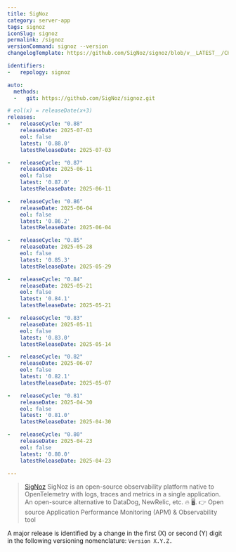 ```yaml
---
title: SigNoz
category: server-app
tags: signoz
iconSlug: signoz
permalink: /signoz
versionCommand: signoz --version
changelogTemplate: https://github.com/SigNoz/signoz/blob/v__LATEST__/CHANGELOG.md

identifiers:
-   repology: signoz

auto:
  methods:
  -   git: https://github.com/SigNoz/signoz.git

# eol(x) = releaseDate(x+3)
releases:
-   releaseCycle: "0.88"
    releaseDate: 2025-07-03
    eol: false
    latest: '0.88.0'
    latestReleaseDate: 2025-07-03

-   releaseCycle: "0.87"
    releaseDate: 2025-06-11
    eol: false
    latest: '0.87.0'
    latestReleaseDate: 2025-06-11

-   releaseCycle: "0.86"
    releaseDate: 2025-06-04
    eol: false
    latest: '0.86.2'
    latestReleaseDate: 2025-06-04

-   releaseCycle: "0.85"
    releaseDate: 2025-05-28
    eol: false
    latest: '0.85.3'
    latestReleaseDate: 2025-05-29

-   releaseCycle: "0.84"
    releaseDate: 2025-05-21
    eol: false
    latest: '0.84.1'
    latestReleaseDate: 2025-05-21

-   releaseCycle: "0.83"
    releaseDate: 2025-05-11
    eol: false
    latest: '0.83.0'
    latestReleaseDate: 2025-05-14

-   releaseCycle: "0.82"
    releaseDate: 2025-06-07
    eol: false
    latest: '0.82.1'
    latestReleaseDate: 2025-05-07

-   releaseCycle: "0.81"
    releaseDate: 2025-04-30
    eol: false
    latest: '0.81.0'
    latestReleaseDate: 2025-04-30

-   releaseCycle: "0.80"
    releaseDate: 2025-04-23
    eol: false
    latest: '0.80.0'
    latestReleaseDate: 2025-04-23

---
```


> [SigNoz](https://signoz.io/) SigNoz is an open-source observability platform native to OpenTelemetry with logs, traces and metrics in a single application.
> An open-source alternative to DataDog, NewRelic, etc. 🔥 🖥. 👉
> Open source Application Performance Monitoring (APM) & Observability tool

A major release is identified by a change in the first (X) or second (Y) digit in the following
versioning nomenclature: `Version X.Y.Z.`
